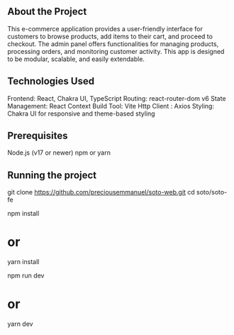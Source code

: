 


 ## About the Project
This e-commerce application provides a user-friendly interface for customers to browse products, add items to their cart, and proceed to checkout. The admin panel offers functionalities for managing products, processing orders, and monitoring customer activity. This app is designed to be modular, scalable, and easily extendable.

 ## Technologies Used
 Frontend: React, Chakra UI, TypeScript
Routing: react-router-dom v6
State Management: React Context
Build Tool: Vite 
Http Client : Axios
Styling: Chakra UI for responsive and theme-based styling



## Prerequisites
Node.js (v17 or newer)
npm or yarn

## Running the project
git clone https://github.com/preciousemmanuel/soto-web.git
cd soto/soto-fe

npm install
# or
yarn install


npm run dev
# or
yarn dev

